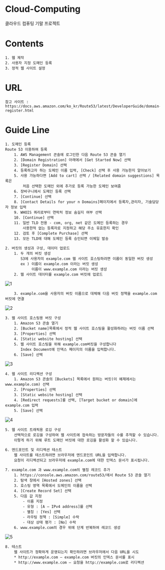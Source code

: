 # Cloud-Computing
클라우드 컴퓨팅 기말 프로젝트

# Contents
    1. 웹 제작
    2. 사용자 지정 도메인 등록
    3. 정적 웹 사이트 설정

# URL
    참고 사이트 : https://docs.aws.amazon.com/ko_kr/Route53/latest/DeveloperGuide/domain-register.html

# Guide Line
    1. 도메인 등록
    Route 53 이용하여 등록
        1. AWS Management 콘솔에 로그인한 다음 Route 53 콘솔 열기
        2. [Domain Registration] 아래에서 [Get Started Now] 선택
        3. [Register Domain] 선택
        4. 등록하고자 하는 도메인 이름 입력, [Check] 선택 후 사용 가능한지 알아보기
        5. 사용 가능하다면 [Add to cart] 선택 / [Related domain suggestions] 목록은
            처음 선택한 도메인 외에 추가로 등록 가능한 도메인 보여줌
        6. 장바구니에서 도메인 등록 선택
        7. [Continue] 선택
        8. [Contact Details for your n Domains]페이지에서 등록자,관리자, 기술담당자 정보 입력
        9. WHOIS 쿼리로부터 연락처 정보 숨길지 여부 선택
        10. [Continue] 선택
        11. 일반 TLD 전용 - com, org, net 같은 도메인 등록하는 경우
            사용한적 없는 등록자로 지정하고 해당 주소 유효한지 확인
        12. 검토 후 [Complete Purchase] 선택
        13. 모든 TLD에 대해 도메인 등록 승인되면 이메일 발송
    
    2. 버킷의 생성과 구성, 데이터 업로드
        1. 두 개의 버킷 생성
           S3에 사용자의 example.com 웹 사이트 호스팅하려면 이름이 동일한 버킷 생성
           ex ) 이름이 example.com 이라는 버킷 생성
                이름이 www.example.com 이라는 버킷 생성
        2. 웹 사이트 데이터를 example.com 버킷에 업로드 
   ![1](https://user-images.githubusercontent.com/45090202/49733223-48cd3e00-fcc4-11e8-943e-748ecc523227.PNG)
   
        3. example.com을 사용자의 버킷 이름으로 대체해 다음 버킷 정책을 example.com버킷에 연결
   ![2](https://user-images.githubusercontent.com/45090202/49733610-4c14f980-fcc5-11e8-9fb8-2b42af327b8b.PNG)
    
    3. 웹 사이트 호스팅용 버킷 구성
        1. Amazon S3 콘솔 열기
        2. [Bucket name]목록에서 정적 웹 사이트 호스팅을 활성화하려는 버킷 이름 선택
        3. [Properties] 선택
        4. [Static website hosting] 선택
        5. 웹 사이트 호스팅을 위해 example.com버킷을 구성합니다
           Index Document에 인덱스 페이지의 이름을 입력합니다.
        6. [Save] 선택
   ![3](https://user-images.githubusercontent.com/45090202/49733810-d8bfb780-fcc5-11e8-9598-006f0685a1dc.PNG)

    4. 웹 사이트 리디렉션 구성
        1. Amazon S3 콘솔의 [Buckets] 목록에서 원하는 버킷(이 예제에서는 www.example.com) 선택
        2. [Properties] 선택
        3. [Static website hosting] 선택
        4. [Redirect requests]를 선택, [Target bucket or domain]에 example.com 입력
        5. [Save] 선택
   ![4](https://user-images.githubusercontent.com/45090202/49734017-5d123a80-fcc6-11e8-8f80-ce606f0f30aa.PNG)
   
    5. 웹 사이트 트래픽용 로깅 구성
        선택적으로 로깅을 구성하여 웹 사이트에 접속하는 방문자들의 수를 추적할 수 있습니다. 
        이렇게 하기 위해 루트 도메인 버킷에 대한 로깅을 활성화 할 수 있습니다.
        
    6. 엔드포인트 및 리디렉션 테스트
        웹 사이트를 테스트하려면 브라우저에 엔드포인트 URL을 입력합니다. 
        요청이 리디렉션되고 브라우저에 example.com에 대한 인덱스 문서가 표시됩니다.
        
    7. example.com 과 www.example.com의 별칭 레코드 추가
        1. https://console.aws.amazon.com/route53/에서 Route 53 콘솔 열기
        2. 탐색 창에서 [Hosted zones] 선택
        3. 호스팅 영역 목록에서 도메인의 이름을 선택
        4. [Create Record Set] 선택
        5. 다음 값 지정 
            - 이름 지정
            - 유형 : [A – IPv4 address]를 선택
            - 별칭 : [Yes] 선택
            - 라우팅 정책 : [Simple] 수락
            - 대상 상태 평가 : [No] 수락
        6. www.example.com의 경우 위에 단계 반복하여 레코드 생성
   ![5](https://user-images.githubusercontent.com/45090202/49734266-15d87980-fcc7-11e8-9b41-8b40d3461e2d.PNG)
   
    8. 테스트
        웹 사이트가 정확하게 운영되는지 확인하려면 브라우저에서 다음 URL을 시도
        * http://example.com – example.com 버킷의 인덱스 문서를 표시
        * http://www.example.com – 요청을 http://example.com로 리디렉션
        

   


